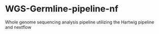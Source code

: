 # WGS-Germline-pipeline-nf
Whole genome sequencing analysis pipeline utilizing the Hartwig pipeline and nextflow

